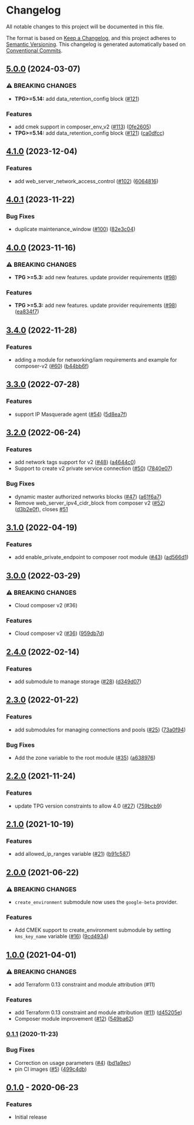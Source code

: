 # Changelog

All notable changes to this project will be documented in this file.

The format is based on
[Keep a Changelog](https://keepachangelog.com/en/1.0.0/),
and this project adheres to
[Semantic Versioning](https://semver.org/spec/v2.0.0.html).
This changelog is generated automatically based on [Conventional Commits](https://www.conventionalcommits.org/en/v1.0.0/).

## [5.0.0](https://github.com/terraform-google-modules/terraform-google-composer/compare/v4.1.0...v5.0.0) (2024-03-07)


### ⚠ BREAKING CHANGES

* **TPG>=5.14:** add data_retention_config block ([#121](https://github.com/terraform-google-modules/terraform-google-composer/issues/121))

### Features

* add cmek support in composer_env_v2 ([#113](https://github.com/terraform-google-modules/terraform-google-composer/issues/113)) ([0fe2605](https://github.com/terraform-google-modules/terraform-google-composer/commit/0fe2605df22e658212e5a3b9048939ecf2837bcc))
* **TPG>=5.14:** add data_retention_config block ([#121](https://github.com/terraform-google-modules/terraform-google-composer/issues/121)) ([ca0dfcc](https://github.com/terraform-google-modules/terraform-google-composer/commit/ca0dfcca64f3e3103a7ece9f2f3bffa43e2bfa95))

## [4.1.0](https://github.com/terraform-google-modules/terraform-google-composer/compare/v4.0.1...v4.1.0) (2023-12-04)


### Features

* add web_server_network_access_control ([#102](https://github.com/terraform-google-modules/terraform-google-composer/issues/102)) ([6064816](https://github.com/terraform-google-modules/terraform-google-composer/commit/60648169ee59b28c4c300d82c9b80db602b0670b))

## [4.0.1](https://github.com/terraform-google-modules/terraform-google-composer/compare/v4.0.0...v4.0.1) (2023-11-22)


### Bug Fixes

* duplicate maintenance_window ([#100](https://github.com/terraform-google-modules/terraform-google-composer/issues/100)) ([82e3c04](https://github.com/terraform-google-modules/terraform-google-composer/commit/82e3c041d90cc6e8173419d40c462bd525a1d892))

## [4.0.0](https://github.com/terraform-google-modules/terraform-google-composer/compare/v3.4.0...v4.0.0) (2023-11-16)


### ⚠ BREAKING CHANGES

* **TPG >=5.3:** add new features. update provider requirements ([#98](https://github.com/terraform-google-modules/terraform-google-composer/issues/98))

### Features

* **TPG >=5.3:** add new features. update provider requirements ([#98](https://github.com/terraform-google-modules/terraform-google-composer/issues/98)) ([ea834f7](https://github.com/terraform-google-modules/terraform-google-composer/commit/ea834f73eb3f55f6c1a6f2c1c0540852c0836abc))

## [3.4.0](https://github.com/terraform-google-modules/terraform-google-composer/compare/v3.3.0...v3.4.0) (2022-11-28)


### Features

* adding a module for networking/iam requirements and example for composer-v2 ([#60](https://github.com/terraform-google-modules/terraform-google-composer/issues/60)) ([b44bb6f](https://github.com/terraform-google-modules/terraform-google-composer/commit/b44bb6f794aac5aed6d2ccbcce25bf67b131f8be))

## [3.3.0](https://github.com/terraform-google-modules/terraform-google-composer/compare/v3.2.0...v3.3.0) (2022-07-28)


### Features

* support IP Masquerade agent ([#54](https://github.com/terraform-google-modules/terraform-google-composer/issues/54)) ([5d8ea7f](https://github.com/terraform-google-modules/terraform-google-composer/commit/5d8ea7f463d5987f6d3b3feb71bdb0ffab7e4b19))

## [3.2.0](https://github.com/terraform-google-modules/terraform-google-composer/compare/v3.1.0...v3.2.0) (2022-06-24)


### Features

* add network tags support for v2 ([#48](https://github.com/terraform-google-modules/terraform-google-composer/issues/48)) ([a4644c0](https://github.com/terraform-google-modules/terraform-google-composer/commit/a4644c048f647417b4c491de6cb813abe2d7eaec))
* Support to create v2 private service connection ([#50](https://github.com/terraform-google-modules/terraform-google-composer/issues/50)) ([7840e07](https://github.com/terraform-google-modules/terraform-google-composer/commit/7840e07682b05c663cd83261131cee2dac972728))


### Bug Fixes

* dynamic master authorized networks blocks ([#47](https://github.com/terraform-google-modules/terraform-google-composer/issues/47)) ([a61f6a7](https://github.com/terraform-google-modules/terraform-google-composer/commit/a61f6a7c4a84173584b33e62c3dc690112285aea))
* Remove web_server_ipv4_cidr_block from composer v2 ([#52](https://github.com/terraform-google-modules/terraform-google-composer/issues/52)) ([d3b2e0f](https://github.com/terraform-google-modules/terraform-google-composer/commit/d3b2e0f3e127352f97009f5e593efc72ce2f3b29)), closes [#51](https://github.com/terraform-google-modules/terraform-google-composer/issues/51)

## [3.1.0](https://github.com/terraform-google-modules/terraform-google-composer/compare/v3.0.0...v3.1.0) (2022-04-19)


### Features

* add enable_private_endpoint to composer root module ([#43](https://github.com/terraform-google-modules/terraform-google-composer/issues/43)) ([ad566d1](https://github.com/terraform-google-modules/terraform-google-composer/commit/ad566d18516aab5ae8061f544d921213f1bf5746))

## [3.0.0](https://github.com/terraform-google-modules/terraform-google-composer/compare/v2.4.0...v3.0.0) (2022-03-29)


### ⚠ BREAKING CHANGES

* Cloud composer v2 (#36)

### Features

* Cloud composer v2 ([#36](https://github.com/terraform-google-modules/terraform-google-composer/issues/36)) ([959db7d](https://github.com/terraform-google-modules/terraform-google-composer/commit/959db7d36dca43fa74866d79a91f1d5d1121fa16))

## [2.4.0](https://github.com/terraform-google-modules/terraform-google-composer/compare/v2.3.0...v2.4.0) (2022-02-14)


### Features

* add submodule to manage storage ([#28](https://github.com/terraform-google-modules/terraform-google-composer/issues/28)) ([d349d07](https://github.com/terraform-google-modules/terraform-google-composer/commit/d349d07811a2d4b84102caf9cb33ee90a02972da))

## [2.3.0](https://github.com/terraform-google-modules/terraform-google-composer/compare/v2.2.0...v2.3.0) (2022-01-22)


### Features

* add submodules for managing connections and pools ([#25](https://github.com/terraform-google-modules/terraform-google-composer/issues/25)) ([73a0f94](https://github.com/terraform-google-modules/terraform-google-composer/commit/73a0f9426fc5a750d9e42573481f24c969043589))


### Bug Fixes

* Add the zone variable to the root module ([#35](https://github.com/terraform-google-modules/terraform-google-composer/issues/35)) ([a638976](https://github.com/terraform-google-modules/terraform-google-composer/commit/a638976d595a87bb55525154e902d94fb00194d9))

## [2.2.0](https://www.github.com/terraform-google-modules/terraform-google-composer/compare/v2.1.0...v2.2.0) (2021-11-24)


### Features

* update TPG version constraints to allow 4.0 ([#27](https://www.github.com/terraform-google-modules/terraform-google-composer/issues/27)) ([759bcb9](https://www.github.com/terraform-google-modules/terraform-google-composer/commit/759bcb991d5917858717906acfd2e05f9d042891))

## [2.1.0](https://www.github.com/terraform-google-modules/terraform-google-composer/compare/v2.0.0...v2.1.0) (2021-10-19)


### Features

* add allowed_ip_ranges variable ([#21](https://www.github.com/terraform-google-modules/terraform-google-composer/issues/21)) ([b91c587](https://www.github.com/terraform-google-modules/terraform-google-composer/commit/b91c587706abd8f22d03976fff1c03cdef6d7d10))

## [2.0.0](https://www.github.com/terraform-google-modules/terraform-google-composer/compare/v1.0.0...v2.0.0) (2021-06-22)


### ⚠ BREAKING CHANGES

* `create_environment` submodule now uses the `google-beta` provider.

### Features

* Add CMEK support to create_environment submodule by setting `kms_key_name` variable ([#16](https://www.github.com/terraform-google-modules/terraform-google-composer/issues/16)) ([9cd4934](https://www.github.com/terraform-google-modules/terraform-google-composer/commit/9cd4934e5803318430d46b2f05810581a2400819))

## [1.0.0](https://www.github.com/terraform-google-modules/terraform-google-composer/compare/v0.1.1...v1.0.0) (2021-04-01)


### ⚠ BREAKING CHANGES

* add Terraform 0.13 constraint and module attribution (#11)

### Features

* add Terraform 0.13 constraint and module attribution ([#11](https://www.github.com/terraform-google-modules/terraform-google-composer/issues/11)) ([d45205e](https://www.github.com/terraform-google-modules/terraform-google-composer/commit/d45205e33e62ad43fe4ead09d9a1c54cd5716488))
* Composer module improvement ([#12](https://www.github.com/terraform-google-modules/terraform-google-composer/issues/12)) ([549ba62](https://www.github.com/terraform-google-modules/terraform-google-composer/commit/549ba6224c3e015028bffbf7fd204313179022d9))

### [0.1.1](https://www.github.com/terraform-google-modules/terraform-google-composer/compare/v0.1.0...v0.1.1) (2020-11-23)


### Bug Fixes

* Correction on usage parameters ([#4](https://www.github.com/terraform-google-modules/terraform-google-composer/issues/4)) ([bd1a9ec](https://www.github.com/terraform-google-modules/terraform-google-composer/commit/bd1a9ec24a20fdb3825faa97d6a677a13aa04c0d))
* pin CI images ([#5](https://www.github.com/terraform-google-modules/terraform-google-composer/issues/5)) ([499c4db](https://www.github.com/terraform-google-modules/terraform-google-composer/commit/499c4db3c9450ff5f93c2eb7f6e1b69aaac9c024))

## [0.1.0](https://github.com/terraform-google-modules/terraform-google-composer/releases/tag/v0.1.0) - 2020-06-23

### Features

- Initial release

[0.1.0]: https://github.com/terraform-google-modules/terraform-google-composer/releases/tag/v0.1.0
